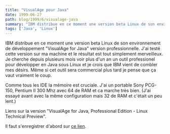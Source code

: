 ```yaml
---
title: "VisualAge pour Java"
date: 1999-06-27
path: blog/1999/6/visualage-java
summary: "IBM distribue en ce moment une version beta Linux de son environnement de développement \"VisualAge for Java\" version professionnelle."
tags: ['Java', 'Linux']
---
```


<P>IBM distribue en ce moment une version beta Linux de son environnement
de développement "VisualAge for Java" version professionnelle.  J'ai
testé cette version sur ma machine et le résultat est tout simplement
merveilleux. Je cherche depuis plusieurs mois voir plus d'un an un outil
professionel pour développer en Java sous Linux et je crois que IBM
vient de combler mes désirs. Même si cet outil sera commercial plus tard
je pense que ça vaut vraiment le coup.</P>

<P>Comme tous les IDE la mémoire est cruciale. J'ai un portable Sony
PCG-150, Pentium II 300 Mhz avec 64 de RAM et ca marche très bien.
(J'ai essayé avant avec la même configuration mais 32 de RAM et c'était
un peu lent.)</P>

<P>Liens sur la version "VisualAge for Java, Professional Edition - Linux
Technical Preview".</P>

<P>Il faut s'enregistrer d'abord sur
<A HREF="http://www7.software.ibm.com/vadreg.nsf/GARegistration?OpenForm">ce lien</A>.</P>


